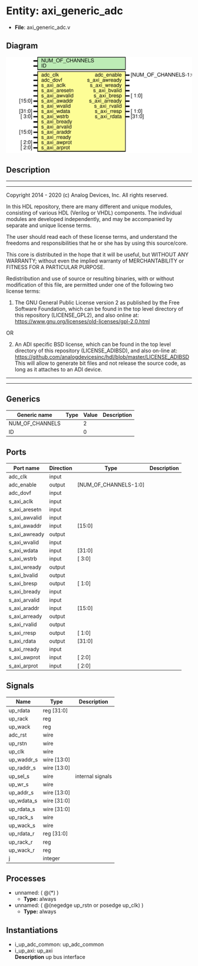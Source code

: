 # Entity: axi_generic_adc

- **File**: axi_generic_adc.v
## Diagram

![Diagram](axi_generic_adc.svg "Diagram")
## Description

 ***************************************************************************
 ***************************************************************************
 Copyright 2014 - 2020 (c) Analog Devices, Inc. All rights reserved.

 In this HDL repository, there are many different and unique modules, consisting
 of various HDL (Verilog or VHDL) components. The individual modules are
 developed independently, and may be accompanied by separate and unique license
 terms.

 The user should read each of these license terms, and understand the
 freedoms and responsibilities that he or she has by using this source/core.

 This core is distributed in the hope that it will be useful, but WITHOUT ANY
 WARRANTY; without even the implied warranty of MERCHANTABILITY or FITNESS FOR
 A PARTICULAR PURPOSE.

 Redistribution and use of source or resulting binaries, with or without modification
 of this file, are permitted under one of the following two license terms:

   1. The GNU General Public License version 2 as published by the
      Free Software Foundation, which can be found in the top level directory
      of this repository (LICENSE_GPL2), and also online at:
      <https://www.gnu.org/licenses/old-licenses/gpl-2.0.html>

 OR

   2. An ADI specific BSD license, which can be found in the top level directory
      of this repository (LICENSE_ADIBSD), and also on-line at:
      https://github.com/analogdevicesinc/hdl/blob/master/LICENSE_ADIBSD
      This will allow to generate bit files and not release the source code,
      as long as it attaches to an ADI device.

 ***************************************************************************
 ***************************************************************************

## Generics

| Generic name    | Type | Value | Description |
| --------------- | ---- | ----- | ----------- |
| NUM_OF_CHANNELS |      | 2     |             |
| ID              |      | 0     |             |
## Ports

| Port name     | Direction | Type                  | Description |
| ------------- | --------- | --------------------- | ----------- |
| adc_clk       | input     |                       |             |
| adc_enable    | output    | [NUM_OF_CHANNELS-1:0] |             |
| adc_dovf      | input     |                       |             |
| s_axi_aclk    | input     |                       |             |
| s_axi_aresetn | input     |                       |             |
| s_axi_awvalid | input     |                       |             |
| s_axi_awaddr  | input     | [15:0]                |             |
| s_axi_awready | output    |                       |             |
| s_axi_wvalid  | input     |                       |             |
| s_axi_wdata   | input     | [31:0]                |             |
| s_axi_wstrb   | input     | [ 3:0]                |             |
| s_axi_wready  | output    |                       |             |
| s_axi_bvalid  | output    |                       |             |
| s_axi_bresp   | output    | [ 1:0]                |             |
| s_axi_bready  | input     |                       |             |
| s_axi_arvalid | input     |                       |             |
| s_axi_araddr  | input     | [15:0]                |             |
| s_axi_arready | output    |                       |             |
| s_axi_rvalid  | output    |                       |             |
| s_axi_rresp   | output    | [ 1:0]                |             |
| s_axi_rdata   | output    | [31:0]                |             |
| s_axi_rready  | input     |                       |             |
| s_axi_awprot  | input     | [ 2:0]                |             |
| s_axi_arprot  | input     | [ 2:0]                |             |
## Signals

| Name       | Type        | Description        |
| ---------- | ----------- | ------------------ |
| up_rdata   | reg  [31:0] |                    |
| up_rack    | reg         |                    |
| up_wack    | reg         |                    |
| adc_rst    | wire        |                    |
| up_rstn    | wire        |                    |
| up_clk     | wire        |                    |
| up_waddr_s | wire [13:0] |                    |
| up_raddr_s | wire [13:0] |                    |
| up_sel_s   | wire        |  internal signals  |
| up_wr_s    | wire        |                    |
| up_addr_s  | wire [13:0] |                    |
| up_wdata_s | wire [31:0] |                    |
| up_rdata_s | wire [31:0] |                    |
| up_rack_s  | wire        |                    |
| up_wack_s  | wire        |                    |
| up_rdata_r | reg [31:0]  |                    |
| up_rack_r  | reg         |                    |
| up_wack_r  | reg         |                    |
| j          | integer     |                    |
## Processes
- unnamed: ( @(*) )
  - **Type:** always
- unnamed: ( @(negedge up_rstn or posedge up_clk) )
  - **Type:** always
## Instantiations

- i_up_adc_common: up_adc_common
- i_up_axi: up_axi
</br>**Description**
 up bus interface

